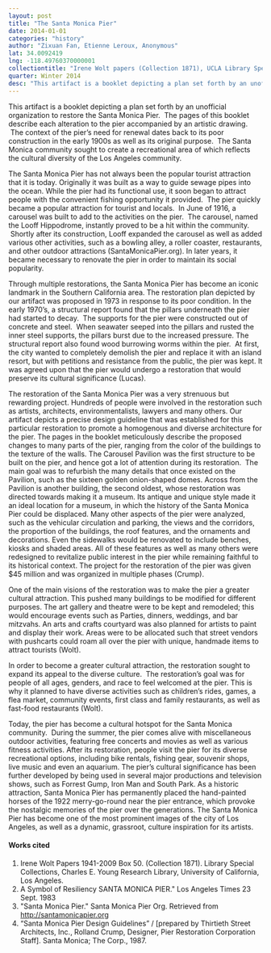 ```yaml
---
layout: post
title: "The Santa Monica Pier"
date: 2014-01-01
categories: "history"
author: "Zixuan Fan, Etienne Leroux, Anonymous"
lat: 34.0092419
lng: -118.49760370000001
collectiontitle: "Irene Wolt papers (Collection 1871), UCLA Library Special Collections"
quarter: Winter 2014
desc: "This artifact is a booklet depicting a plan set forth by an unofficial organization to restore the Santa Monica Pier.  The pages of this booklet describe each alteration to the pier accompanied by an artistic drawing.  The context of the pier’s need for renewal dates back to its poor construction in the early 1900s as well as its original purpose.  The Santa Monica community sought to create a recreational area of which reflects the cultural diversity of the Los Angeles community."
---
```

This artifact is a booklet depicting a plan set forth by an unofficial organization to restore the Santa Monica Pier.  The pages of this booklet describe each alteration to the pier accompanied by an artistic drawing.  The context of the pier’s need for renewal dates back to its poor construction in the early 1900s as well as its original purpose.  The Santa Monica community sought to create a recreational area of which reflects the cultural diversity of the Los Angeles community.

The Santa Monica Pier has not always been the popular tourist attraction that it is today. Originally it was built as a way to guide sewage pipes into the ocean. While the pier had its functional use, it soon began to attract people with the convenient fishing opportunity it provided.  The pier quickly became a popular attraction for tourist and locals.  In June of 1916, a carousel was built to add to the activities on the pier.  The carousel, named the Looff Hippodrome, instantly proved to be a hit within the community.  Shortly after its construction, Looff expanded the carousel as well as added various other activities, such as a bowling alley, a roller coaster, restaurants, and other outdoor attractions (SantaMonicaPier.org). In later years, it became necessary to renovate the pier in order to maintain its social popularity.

Through multiple restorations, the Santa Monica Pier has become an iconic landmark in the Southern California area. The restoration plan depicted by our artifact was proposed in 1973 in response to its poor condition. In the early 1970’s, a structural report found that the pillars underneath the pier had started to decay.  The supports for the pier were constructed out of concrete and steel.  When seawater seeped into the pillars and rusted the inner steel supports, the pillars burst due to the increased pressure. The structural report also found wood burrowing worms within the pier.  At first, the city wanted to completely demolish the pier and replace it with an island resort, but with petitions and resistance from the public, the pier was kept. It was agreed upon that the pier would undergo a restoration that would preserve its cultural significance (Lucas). 

The restoration of the Santa Monica Pier was a very strenuous but rewarding project. Hundreds of people were involved in the restoration such as artists, architects, environmentalists, lawyers and many others. Our artifact depicts a precise design guideline that was established for this particular restoration to promote a homogenous and diverse architecture for the pier. The pages in the booklet meticulously describe the proposed changes to many parts of the pier, ranging from the color of the buildings to the texture of the walls. The Carousel Pavilion was the first structure to be built on the pier, and hence got a lot of attention during its restoration.  The main goal was to refurbish the many details that once existed on the Pavilion, such as the sixteen golden onion-shaped domes. Across from the Pavilion is another building, the second oldest, whose restoration was directed towards making it a museum. Its antique and unique style made it an ideal location for a museum, in which the history of the Santa Monica Pier could be displaced. Many other aspects of the pier were analyzed, such as the vehicular circulation and parking, the views and the corridors, the proportion of the buildings, the roof features, and the ornaments and decorations. Even the sidewalks would be renovated to include benches, kiosks and shaded areas. All of these features as well as many others were redesigned to revitalize public interest in the pier while remaining faithful to its historical context. The project for the restoration of the pier was given $45 million and was organized in multiple phases (Crump).

One of the main visions of the restoration was to make the pier a greater cultural attraction. This pushed many buildings to be modified for different purposes. The art gallery and theatre were to be kept and remodeled; this would encourage events such as Parties, dinners, weddings, and bar mitzvahs. An arts and crafts courtyard was also planned for artists to paint and display their work. Areas were to be allocated such that street vendors with pushcarts could roam all over the pier with unique, handmade items to attract tourists (Wolt).

In order to become a greater cultural attraction, the restoration sought to expand its appeal to the diverse culture.  The restoration’s goal was for people of all ages, genders, and race to feel welcomed at the pier. This is why it planned to have diverse activities such as children’s rides, games, a flea market, community events, first class and family restaurants, as well as fast-food restaurants (Wolt).

Today, the pier has become a cultural hotspot for the Santa Monica community.  During the summer, the pier comes alive with miscellaneous outdoor activities, featuring free concerts and movies as well as various fitness activities. After its restoration, people visit the pier for its diverse recreational options, including bike rentals, fishing gear, souvenir shops, live music and even an aquarium. The pier’s cultural significance has been further developed by being used in several major productions and television shows, such as Forrest Gump, Iron Man and South Park. As a historic attraction, Santa Monica Pier has permanently placed the hand-painted horses of the 1922 merry-go-round near the pier entrance, which provoke the nostalgic memories of the pier over the generations. The Santa Monica Pier has become one of the most prominent images of the city of Los Angeles, as well as a dynamic, grassroot, culture inspiration for its artists.


#### Works cited

1. Irene Wolt Papers 1941-2009 Box 50. (Collection 1871). Library Special Collections, Charles E. Young Research Library, University of California, Los Angeles.
2.  A Symbol of Resiliency SANTA MONICA PIER.&quot; Los Angeles Times 23 Sept. 1983
3. &quot;Santa Monica Pier.&quot; Santa Monica Pier Org. Retrieved from http://santamonicapier.org
4. “Santa Monica Pier Design Guidelines” / [prepared by Thirtieth Street Architects, Inc., Rolland Crump, Designer, Pier Restoration Corporation Staff]. Santa Monica; The Corp., 1987.
